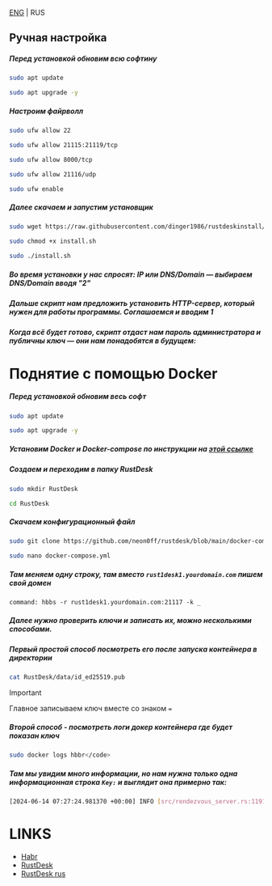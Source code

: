 [ENG](https://github.com/neon0ff/rustdesk/blob/main/README_ENG.md) | RUS
## Ручная настройка
##### Перед установкой обновим всю софтину
```bash
sudo apt update
```
```bash
sudo apt upgrade -y
```

##### Настроим файрволл
```bash
sudo ufw allow 22
```
```bash
sudo ufw allow 21115:21119/tcp
```
```bash
sudo ufw allow 8000/tcp
```
```bash
sudo ufw allow 21116/udp
```
```bash
sudo ufw enable
```

##### Далее скачаем и запустим установщик
```bash
sudo wget https://raw.githubusercontent.com/dinger1986/rustdeskinstall/master/install.sh
```
```bash
sudo chmod +x install.sh
```
```bash
sudo ./install.sh
```
##### Во время установки у нас спросят: IP или DNS/Domain — выбираем DNS/Domain вводя "2"
##### Дальше скрипт нам предложить установить HTTP-сервер, который нужен для работы программы. Соглашаемся и вводим 1
##### Когда всё будет готово, скрипт отдаст нам пароль администратора и публичны ключ — они нам понадобятся в будущем:

# Поднятие с помощью Docker
##### Перед установкой обновим весь софт
```bash
sudo apt update
```

```bash
sudo apt upgrade -y
```

##### Установим Docker и Docker-compose по инструкции на [этой ссылке](https://totaku.ru/ustanovka-docker-i-docker-compose-na-ubuntu-22-04/)

##### Создаем и переходим в папку RustDesk
```bash
sudo mkdir RustDesk
```

```bash
cd RustDesk
```
##### Скачаем конфигурационный файл
```bash
sudo git clone https://github.com/neon0ff/rustdesk/blob/main/docker-compose.yml
```

```bash
sudo nano docker-compose.yml
```
##### Там меняем одну строку, там вместо ```rust1desk1.yourdomain.com``` пишем свой домен
```
command: hbbs -r rust1desk1.yourdomain.com:21117 -k _
```
##### Далее нужно проверить ключи и записать их, можно несколькими способами. 
##### Первый простой способ посмотреть его после запуска контейнера в директории
```bash
cat RustDesk/data/id_ed25519.pub
```

> [!IMPORTANT]
> Главное записываем ключ вместе со знаком `=`

##### Второй способ - посмотреть логи докер контейнера где будет показан ключ
```bash
sudo docker logs hbbr</code>
```
##### Там мы увидим много информации, но нам нужна только одна информационная строка ``Key:`` и выглядит она примерно так:
```bash
[2024-06-14 07:27:24.981370 +00:00] INFO [src/rendezvous_server.rs:1191] Key: g1J0rV4WXwgnzvA2Ezqd0wns3PVMfovAbgHKHpt8QveE=
```

# LINKS
* [Habr](https://habr.com/ru/articles/672230/)
* [RustDesk](https://rustdesk.com/docs/en/self-host/install/)
* [RustDesk rus](https://rustdesk.com/docs/ru/)

